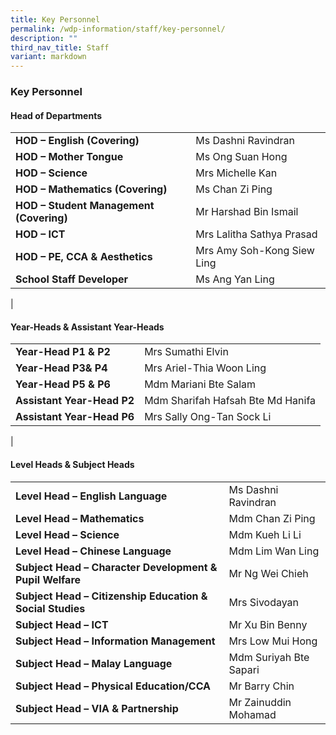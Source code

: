 ```yaml
---
title: Key Personnel
permalink: /wdp-information/staff/key-personnel/
description: ""
third_nav_title: Staff
variant: markdown
---
```

### **Key Personnel**
#### **Head of Departments**

|  |  |
|---|---|
| **HOD – English (Covering)** | Ms Dashni Ravindran |
| **HOD – Mother Tongue** | Ms Ong Suan Hong |
| **HOD – Science** | Mrs Michelle Kan |
| **HOD – Mathematics (Covering)** | Ms Chan Zi Ping |
| **HOD – Student Management (Covering)** | Mr Harshad Bin Ismail |
| **HOD – ICT** | Mrs Lalitha Sathya Prasad |
| **HOD – PE, CCA & Aesthetics** | Mrs Amy Soh-Kong Siew Ling |
| **School Staff Developer** | Ms Ang Yan Ling |
|

#### **Year-Heads & Assistant Year-Heads**

|  |  |
|---|---|
| **Year-Head P1 & P2** | Mrs Sumathi Elvin |
| **Year-Head P3& P4** | Mrs Ariel-Thia Woon Ling |
| **Year-Head P5 & P6** | Mdm Mariani Bte Salam |
| **Assistant Year-Head P2**  | Mdm Sharifah Hafsah Bte Md Hanifa |
| **Assistant Year-Head P6** | Mrs Sally Ong-Tan Sock Li |
|

#### **Level Heads & Subject Heads**

|  |  |
|---|---|
| **Level Head – English Language**  | Ms Dashni Ravindran  |
| **Level Head – Mathematics** | Mdm Chan Zi Ping |
| **Level Head – Science** | Mdm Kueh Li Li |
| **Level Head – Chinese Language** | Mdm Lim Wan Ling |
| **Subject Head – Character Development & Pupil Welfare** | Mr Ng Wei Chieh |
| **Subject Head – Citizenship Education & Social Studies** | Mrs Sivodayan |
| **Subject Head – ICT** | Mr Xu Bin Benny |
| **Subject Head – Information Management** | Mrs Low Mui Hong |
| **Subject Head – Malay Language** | Mdm Suriyah Bte Sapari |
| **Subject Head – Physical Education/CCA** | Mr Barry Chin |
| **Subject Head – VIA & Partnership** | Mr Zainuddin Mohamad |